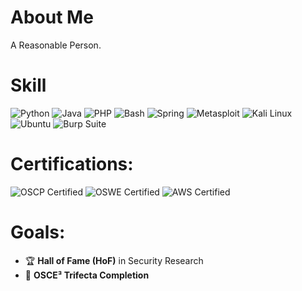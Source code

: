 # About Me
A Reasonable Person.

# Skill
![Python](https://img.shields.io/badge/python-3670A0?style=for-the-badge&logo=python&logoColor=ffdd54) 
![Java](https://img.shields.io/badge/java-007396?style=for-the-badge&logo=java&logoColor=white)
![PHP](https://img.shields.io/badge/php-777BB4?style=for-the-badge&logo=php&logoColor=white)
![Bash](https://img.shields.io/badge/bash-%23121011.svg?style=for-the-badge&logo=gnu-bash&logoColor=white) 
![Spring](https://img.shields.io/badge/spring-%236DB33F.svg?style=for-the-badge&logo=spring&logoColor=white)
![Metasploit](https://img.shields.io/badge/metasploit-000000?style=for-the-badge&logo=metasploit&logoColor=white)
![Kali Linux](https://img.shields.io/badge/kali%20linux-557C94?style=for-the-badge&logo=kalilinux&logoColor=white)
![Ubuntu](https://img.shields.io/badge/ubuntu-E95420?style=for-the-badge&logo=ubuntu&logoColor=white)
![Burp Suite](https://img.shields.io/badge/burp%20suite-FF5722?style=for-the-badge&logo=burp%20suite&logoColor=white)

# Certifications:
![OSCP Certified](https://img.shields.io/badge/OSCP-Certified-red?style=for-the-badge&logo=offensive-security&logoColor=white)
![OSWE Certified](https://img.shields.io/badge/OSWE-Certified-darkred?style=for-the-badge&logo=offensive-security&logoColor=white)
![AWS Certified](https://img.shields.io/badge/AWS-Certified-232F3E?style=for-the-badge&logo=amazonaws&logoColor=white)

# Goals:
- 🏆 **Hall of Fame (HoF)** in Security Research  
- 🎯 **OSCE³ Trifecta Completion**  
